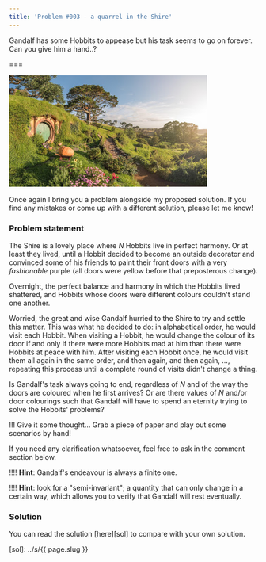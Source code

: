 ```yaml
---
title: 'Problem #003 - a quarrel in the Shire'
---
```


Gandalf has some Hobbits to appease but his task seems to go on forever. Can you give him a hand..?

===

![A picture of the Shire](shire.jpg)

Once again I bring you a problem alongside my proposed solution. If you find any mistakes or come up with a different solution, please let me know!

### Problem statement

The Shire is a lovely place where $N$ Hobbits live in perfect harmony. Or at least they lived, until a Hobbit decided to become an outside decorator and convinced some of his friends to paint their front doors with a very _fashionable_ purple (all doors were yellow before that preposterous change).

Overnight, the perfect balance and harmony in which the Hobbits lived shattered, and Hobbits whose doors were different colours couldn't stand one another.

Worried, the great and wise Gandalf hurried to the Shire to try and settle this matter. This was what he decided to do: in alphabetical order, he would visit each Hobbit. When visiting a Hobbit, he would change the colour of its door if and only if there were more Hobbits mad at him than there were Hobbits at peace with him. After visiting each Hobbit once, he would visit them all again in the same order, and then again, and then again, ..., repeating this process until a complete round of visits didn't change a thing.

Is Gandalf's task always going to end, regardless of $N$ and of the way the doors are coloured when he first arrives? Or are there values of $N$ and/or door colourings such that Gandalf will have to spend an eternity trying to solve the Hobbits' problems?

!!! Give it some thought... Grab a piece of paper and play out some scenarios by hand!

If you need any clarification whatsoever, feel free to ask in the comment section below.

!!!! **Hint**: Gandalf's endeavour is always a finite one.

!!!! **Hint**: look for a "semi-invariant"; a quantity that can only change in a certain way, which allows you to verify that Gandalf will rest eventually.

### Solution

You can read the solution [here][sol] to compare with your own solution.

[sol]: ../s/{{ page.slug }}
